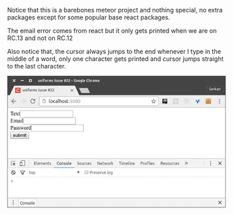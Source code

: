 Notice that this is a barebones meteor project and nothing special, no extra
packages except for some popular base react packages.

The email error comes from react but it only gets printed when we are on RC.13 and
not on RC.12

Also notice that, the cursor always jumps to the end whenever I type in the middle
of a word, only one character gets printed and cursor jumps straight to the
last character.

![](anim.gif)
